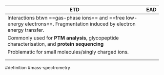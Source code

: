 | ETD                                                                                                                        | EAD |
| -------------------------------------------------------------------------------------------------------------------------- | --- |
| Interactions btwn ==gas-phase ions== and ==free low-energy electrons==. Fragmentation induced by electron energy transfer. |     |
| Commonly used for **PTM analysis**, glycopeptide characterisation, and **protein sequencing**                              |     |
| Problematic for small molecules/singly charged ions.                                                                       |     |
|                                                                                                                            |     |
|                                                                                                                            |     |


#definition #mass-spectrometry 